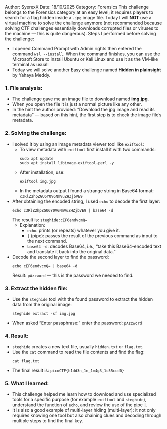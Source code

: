 Author: SyerexX Date: 18/10/2025 Category: Forensics
This challenge belongs to the Forensics category at an easy level; it requires players to search for a flag hidden inside a `.jpg` image file.
Today I will **NOT** use a virtual machine to solve the challenge anymore (not recommended because solving CTF challenges essentially downloads corrupted files or viruses to the machine — this is quite dangerous).
Steps I performed before solving the challenge:
* I opened Command Prompt with Admin rights then entered the command `wsl --install`. When the command finishes, you can use the Microsoft Store to install Ubuntu or Kali Linux and use it as the VM-like terminal as usual!
* Today we will solve another Easy challenge named **Hidden in plainsight** by Yahaya Meddy.

### 1. File analysis:
* The challenge gave me an image file to download named **img.jpg**.
* When you open the file it is just a normal picture like any other.
* In the hint the author provided: “Download the jpg image and read its metadata” — based on this hint, the first step is to check the image file’s metadata.

### 2. Solving the challenge:
* I solved it by using an image metadata viewer tool like `exiftool`:
  * To view metadata with `exiftool` first install it with two commands:
    ```
    sudo apt update
    sudo apt install libimage-exiftool-perl -y
    ```
  * After installation, use:
    ```
    exiftool img.jpg
    ```
  * In the metadata output I found a strange string in Base64 format:
    `c3RlZ2hpZGU6Y0VGNmVuZHZjbVE9`
* After obtaining the encoded string, I used `echo` to decode the first layer:
  ```
  echo c3RlZ2hpZGU6Y0VGNmVuZHZjbVE9 | base64 -d
  ```
  The result is: `steghide:cEF6endvcmQ=`
  * Explanation:
    * `echo`: prints (or repeats) whatever you give it.
    * `|` (pipe): passes the result of the previous command as input to the next command.
    * `base64 -d`: decodes Base64, i.e., “take this Base64-encoded text and translate it back into the original data.”
* Decode the second layer to find the password:
  ```
  echo cEF6endvcmQ= | base64 -d
  ```
  Result: `pAzzword` — this is the password we needed to find.

### 3. Extract the hidden file:
* Use the `steghide` tool with the found password to extract the hidden data from the original image:
  ```
  steghide extract -sf img.jpg
  ```
* When asked “Enter passphrase:” enter the password: `pAzzword`

### 4. Result:
* `steghide` creates a new text file, usually `hidden.txt` or `flag.txt`.
* Use the `cat` command to read the file contents and find the flag:
  ```
  cat flag.txt
  ```
* The final result is: `picoCTF{h1dd3n_1n_1m4g3_1c55ccd0}`

### 5. What I learned:
* This challenge helped me learn how to download and use specialized tools for a specific purpose (for example `exiftool` and `steghide`), understand the function of `echo`, and review the use of the pipe `|`.
* It is also a good example of multi-layer hiding (multi-layer): it not only requires knowing one tool but also chaining clues and decoding through multiple steps to find the final key.
